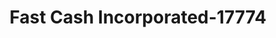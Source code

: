 ---
f_zip-code: 19004
f_state-code: PA
title: Fast Cash Incorporated-17774
f_phone: 856-662-5907
f_city-only: Bala Cynwyd
f_address: 333 E City Ave Ste 300 Bala Cynwyd
f_location-unique-id: '17774'
slug: fast-cash-incorporated-17774
updated-on: '2024-05-30T13:46:58.046Z'
created-on: '2024-05-30T13:36:59.803Z'
published-on: '2024-05-30T13:54:32.469Z'
f_city-state: cms/city/bala-cynwyd-pa.md
f_company: cms/company/fast-cash-incorporated.md
f_state: cms/state/pennsylvania.md
layout: '[payday-loan].html'
tags: payday-loan
---